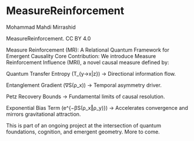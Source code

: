 # MeasureReinforcement
Mohammad Mahdi Mirrashid

MeasureReinforcement. CC BY 4.0


Measure Reinforcement (MR): A Relational Quantum Framework for Emergent Causality
Core Contribution:
We introduce Measure Reinforcement Influence (MRI), a novel causal measure defined by:

Quantum Transfer Entropy (T_{y→x|z}) → Directional information flow.

Entanglement Gradient (∇S(ρ_x)) → Temporal asymmetry driver.

Petz Recovery Bounds → Fundamental limits of causal resolution.

Exponential Bias Term (e^{−βS(ρ_x‖ρ_y)}) → Accelerates convergence and mirrors gravitational attraction.


This is part of an ongoing project at the intersection of quantum foundations, cognition, and emergent geometry. More to come.
